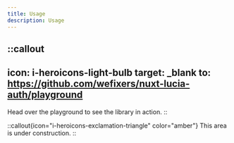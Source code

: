 ```yaml
---
title: Usage
description: Usage
---
```


::callout
---
icon: i-heroicons-light-bulb
target: _blank
to: https://github.com/wefixers/nuxt-lucia-auth/playground
---
Head over the playground to see the library in action.
::

::callout{icon="i-heroicons-exclamation-triangle" color="amber"}
This area is under construction.
::
